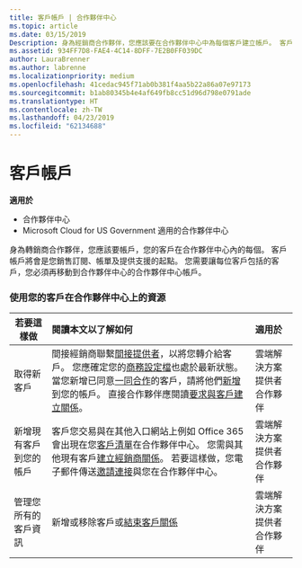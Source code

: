 ```yaml
---
title: 客戶帳戶 | 合作夥伴中心
ms.topic: article
ms.date: 03/15/2019
Description: 身為經銷商合作夥伴，您應該要在合作夥伴中心中為每個客戶建立帳戶。 客戶帳戶將會是您銷售訂閱、帳單及提供支援的起點。
ms.assetid: 934FF7D8-FAE4-4C14-8DFF-7E2B0FF039DC
author: LauraBrenner
ms.author: labrenne
ms.localizationpriority: medium
ms.openlocfilehash: 41cedac945f71ab0b381f4aa5b22a86a07e97173
ms.sourcegitcommit: b1ab80345b4e4af649fb8cc51d96d798e0791ade
ms.translationtype: HT
ms.contentlocale: zh-TW
ms.lasthandoff: 04/23/2019
ms.locfileid: "62134688"
---
```

# <a name="customer-accounts"></a>客戶帳戶

**適用於**

-  合作夥伴中心
-  Microsoft Cloud for US Government 適用的合作夥伴中心


身為轉銷商合作夥伴，您應該要帳戶，您的客戶在合作夥伴中心內的每個。 客戶帳戶將會是您銷售訂閱、帳單及提供支援的起點。 您需要讓每位客戶包括的客戶，您必須再移動到合作夥伴中心的合作夥伴中心帳戶。

### <a name="resources-for-working-with-your-customers-on-the-partner-center"></a>使用您的客戶在合作夥伴中心上的資源

|**若要這樣做**   |**閱讀本文以了解如何**   |**適用於**|
|-----------------|:----------------------------|:--------------|
|取得新客戶|間接經銷商聯繫[間接提供者](indirect-reseller-tasks-in-partner-center.md)，以將您轉介給客戶。 您應確定您的[商務設定檔](create-a-marketing-profile.md)也處於最新狀態。 當您新增已同意[一同合作](responding-to-referrals.md)的客戶，請將他們[新增](add-a-new-customer.md)到您的帳戶。 直接合作夥伴應閱讀[要求與客戶建立關係](request-a-relationship-with-a-customer.md)。|雲端解決方案提供者合作夥伴|
|新增現有客戶到您的帳戶   | 客戶您交易與在其他入口網站上例如 Office 365 會出現在您[客戶清單](see-your-customer-list.md)在合作夥伴中心。 您需與其他現有客戶[建立經銷商關係](indirect-reseller-tasks-in-partner-center.md)。 若要這樣做，您電子郵件傳送[邀請連接](responding-to-referrals.md)與您在合作夥伴中心。   | 雲端解決方案提供者合作夥伴   |
|管理您所有的客戶資訊   | 新增或移除客戶或[結束客戶關係](remove-a-relationship.md)|   雲端解決方案提供者合作夥伴 |